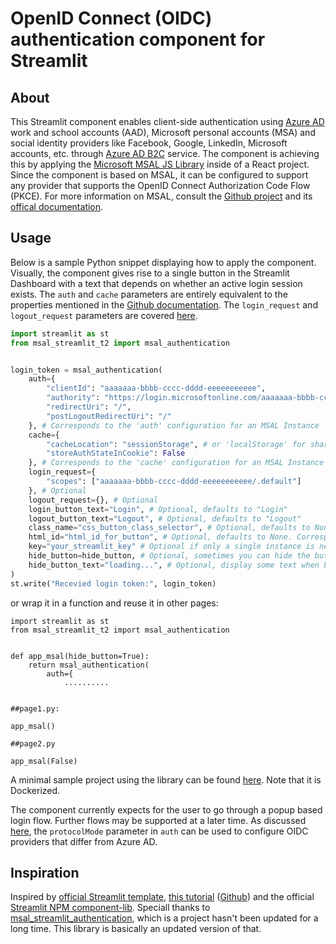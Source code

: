 # OpenID Connect (OIDC) authentication component for Streamlit

## About

This Streamlit component enables client-side authentication using [Azure AD](https://docs.microsoft.com/azure/active-directory/develop/v2-overview) work and school accounts (AAD), Microsoft personal accounts (MSA) and social identity providers like Facebook, Google, LinkedIn, Microsoft accounts, etc. through [Azure AD B2C](https://docs.microsoft.com/azure/active-directory-b2c/active-directory-b2c-overview#identity-providers) service.
The component is achieving this by applying the [Microsoft MSAL JS Library](https://github.com/AzureAD/microsoft-authentication-library-for-js/tree/dev/lib/msal-browser) inside of a React project. Since the component is based on MSAL, it can be configured to support any provider that supports the OpenID Connect Authorization Code Flow (PKCE).
For more information on MSAL, consult the [Github project](https://github.com/AzureAD/microsoft-authentication-library-for-js/tree/dev/lib/msal-browser) and its [offical documentation](https://learn.microsoft.com/en-us/azure/active-directory/develop/msal-overview).

## Usage

Below is a sample Python snippet displaying how to apply the component. Visually, the component gives rise to a single button
in the Streamlit Dashboard with a text that depends on whether an active login session exists. The `auth` and `cache`
parameters are entirely equivalent to the properties mentioned in the [Github documentation](https://github.com/AzureAD/microsoft-authentication-library-for-js/blob/dev/lib/msal-browser/docs/initialization.md).
The `login_request` and `logout_request` parameters are covered [here](https://github.com/AzureAD/microsoft-authentication-library-for-js/blob/dev/lib/msal-browser/docs/login-user.md).
```python
import streamlit as st
from msal_streamlit_t2 import msal_authentication


login_token = msal_authentication(
    auth={
        "clientId": "aaaaaaa-bbbb-cccc-dddd-eeeeeeeeeee",
        "authority": "https://login.microsoftonline.com/aaaaaaa-bbbb-cccc-dddd-eeeeeeeeeee",
        "redirectUri": "/",
        "postLogoutRedirectUri": "/"
    }, # Corresponds to the 'auth' configuration for an MSAL Instance
    cache={
        "cacheLocation": "sessionStorage", # or 'localStorage' for sharing sessions between tabs 
        "storeAuthStateInCookie": False
    }, # Corresponds to the 'cache' configuration for an MSAL Instance
    login_request={
        "scopes": ["aaaaaaa-bbbb-cccc-dddd-eeeeeeeeeee/.default"]
    }, # Optional
    logout_request={}, # Optional
    login_button_text="Login", # Optional, defaults to "Login"
    logout_button_text="Logout", # Optional, defaults to "Logout"
    class_name="css_button_class_selector", # Optional, defaults to None. Corresponds to HTML class.
    html_id="html_id_for_button", # Optional, defaults to None. Corresponds to HTML id.
    key="your_streamlit_key" # Optional if only a single instance is needed
    hide_button=hide_button, # Optional, sometimes you can hide the button in some pages
    hide_button_text="loading...", # Optional, display some text when button is hidden
)
st.write("Recevied login token:", login_token)

```
or wrap it in a function and reuse it in other pages:
```
import streamlit as st
from msal_streamlit_t2 import msal_authentication


def app_msal(hide_button=True):
    return msal_authentication(
        auth={
            ..........


##page1.py:

app_msal()

##page2.py

app_msal(False)

```

A minimal sample project using the library can be found [here](https://github.com/mstaal/streamlit_msal_sample). Note that it is Dockerized.

The component currently expects for the user to go through a popup based login flow.
Further flows may be supported at a later time. As discussed [here](https://github.com/AzureAD/microsoft-authentication-library-for-js/blob/dev/lib/msal-browser/docs/initialization.md#optional-configure-authority),
the `protocolMode` parameter in `auth` can be used to configure OIDC providers that differ from Azure AD.

## Inspiration
Inspired by [official Streamlit template](https://github.com/streamlit/component-template), [this tutorial](https://youtu.be/htXgwEXwmNs) ([Github](https://github.com/andfanilo/streamlit-plotly-component-tutorial)) and the official [Streamlit NPM component-lib](https://github.com/streamlit/streamlit/tree/develop/component-lib).
Speciall thanks to [msal_streamlit_authentication](https://github.com/mstaal/msal_streamlit_authentication), which is a project hasn't been updated for a long time. This library is basically an updated version of that.

